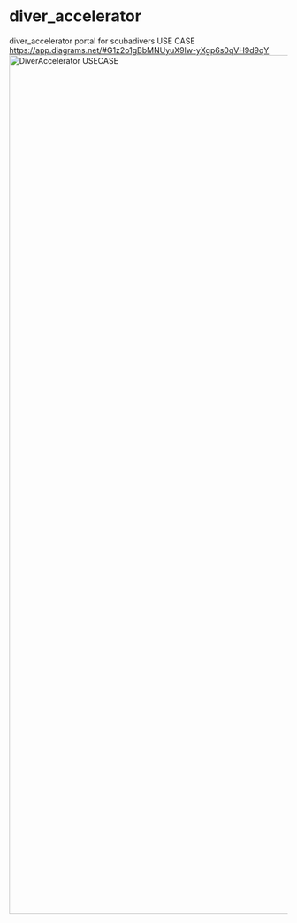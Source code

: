 # diver_accelerator
diver_accelerator portal for scubadivers
USE CASE https://app.diagrams.net/#G1z2o1gBbMNUyuX9lw-yXgp6s0qVH9d9qY
<img width="1552" alt="DiverAccelerator USECASE" src="https://user-images.githubusercontent.com/22616289/216060266-0dfa9f0d-70ac-41d7-a090-c980d1e1b195.png">
